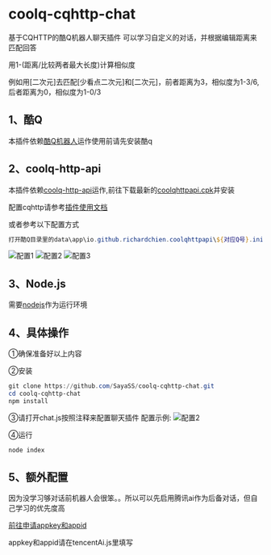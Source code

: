 # coolq-cqhttp-chat
基于CQHTTP的酷Q机器人聊天插件
可以学习自定义的对话，并根据编辑距离来匹配回答

用1-(距离/比较两者最大长度)计算相似度

例如用[二次元]去匹配[少看点二次元]和[二次元]，前者距离为3，相似度为1-3/6,后者距离为0，相似度为1-0/3
## 1、酷Q
本插件依赖<a href="https://cqp.cc/" target="_blank">酷Q机器人</a>运作使用前请先安装酷q
## 2、coolq-http-api
本插件依赖[coolq-http-api](https://github.com/richardchien/coolq-http-api)运作,前往下载最新的[coolqhttpapi.cpk](https://github.com/richardchien/coolq-http-api/releases)并安装

配置cqhttp请参考[插件使用文档](https://cqhttp.cc/docs/4.13/#/)

或者参考以下配置方式
```ps1
打开酷Q目录里的data\app\io.github.richardchien.coolqhttpapi\${对应Q号}.ini
```
![配置1](https://pic.downk.cc/item/5e0c1a8476085c32892e3524.jpg)
![配置2](https://pic.downk.cc/item/5e0c1bbf76085c32892e6556.jpg)
![配置3](https://pic.downk.cc/item/5e0c1bd976085c32892e696c.jpg)

## 3、Node.js
需要[nodejs](https://nodejs.org/en/)作为运行环境

## 4、具体操作
①确保准备好以上内容

②安装
```ps1
git clone https://github.com/SayaSS/coolq-cqhttp-chat.git
cd coolq-cqhttp-chat
npm install
```

③请打开chat.js按照注释来配置聊天插件
配置示例:
![配置2](https://pic.downk.cc/item/5e0c863176085c32893fd838.jpg)

④运行
```ps1
node index
```

## 5、额外配置
因为没学习够对话前机器人会很笨。。所以可以先启用腾讯ai作为后备对话，但自己学习的优先度高

[前往申请appkey和appid](https://ai.qq.com/doc/nlpchat.shtml)

appkey和appid请在tencentAi.js里填写
